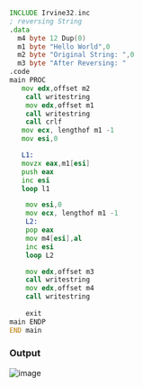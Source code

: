 ```asm
INCLUDE Irvine32.inc
; reversing String
.data
  m4 byte 12 Dup(0)
  m1 byte "Hello World",0
  m2 byte "Original String: ",0
  m3 byte "After Reversing: "
.code
main PROC
   mov edx,offset m2
    call writestring
    mov edx,offset m1
    call writestring
    call crlf
   mov ecx, lengthof m1 -1
   mov esi,0

   L1:
   movzx eax,m1[esi]
   push eax
   inc esi
   loop l1

    mov esi,0
    mov ecx, lengthof m1 -1
    L2:
    pop eax
    mov m4[esi],al
    inc esi
    loop L2

    mov edx,offset m3
    call writestring
    mov edx,offset m4
    call writestring
    
    exit
main ENDP
END main
```
### Output
![image](https://github.com/user-attachments/assets/76835a64-b6e1-4a03-af0d-f5ce5475c9f6)
